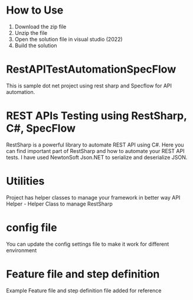 # How to Use 
1. Download the zip file 
2. Unzip the file 
3. Open the solution file in visual studio (2022) 
4. Build the solution 

# RestAPITestAutomationSpecFlow
This is sample dot net project using rest sharp and Specflow for API automation. 

# REST APIs Testing using RestSharp, C#, SpecFlow

RestSharp is a powerful library to automate REST API using C#. Here you can find important part of RestSharp and how to automate your REST API tests. I have used NewtonSoft Json.NET to serialize and deserialize JSON.

# Utilities
Project has helper classes to manage your framework in better way
API Helper - Helper Class to manage RestSharp
# config file 
You can update the config settings file to make it work for different environment 

# Feature file and step definition
Example Feature file and step definition file added for reference 
